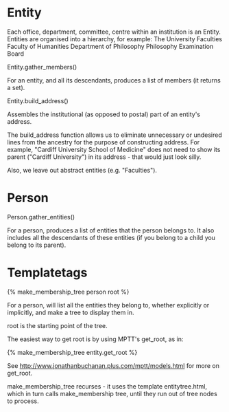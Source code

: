 Entity
======
Each office, department, committee, centre within an institution is an Entity.
Entities are organised into a hierarchy, for example:
The University
	Faculties
	    Faculty of Humanities
	        Department of Philosophy
	            Philosophy Examination Board


Entity.gather_members()

For an entity, and all its descendants, produces a list of members (it returns a set).

Entity.build_address()

Assembles the institutional (as opposed to postal) part of an entity's address.

The build_address function allows us to eliminate unnecessary or undesired lines from the ancestry for the purpose of constructing address. For example, "Cardiff University School of Medicine" does not need to show its parent ("Cardiff University") in its address - that would just look silly.

Also, we leave out abstract entities (e.g. "Faculties").

Person
======

Person.gather_entities()

For a person, produces a list of entities that the person belongs to. It also includes all the descendants of these entities (if you belong to a child you belong to its parent). 


Templatetags
============

{% make_membership_tree person root %}

For a person, will list all the entities they belong to, whether explicitly or implicitly, and make a tree to display them in.

root is the starting point of the tree.

The easiest way to get root is by using MPTT's get_root, as in:

{% make_membership_tree entity.get_root %}

See http://www.jonathanbuchanan.plus.com/mptt/models.html for more on get_root.

make_membership_tree recurses - it uses the template entitytree.html, which in turn calls make_membership tree, until they run out of tree nodes to process.




